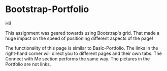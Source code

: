 # Bootstrap-Portfolio

Hi!

This assignment was geared towards using Bootstrap's grid.  That made a huge impact on the speed of positioning different aspects of the page!

The functionality of this page is similar to Basic-Portfolio.  The links in the right-hand corner will direct you to different pages and their own tabs.  The Connect with Me section performs the same way.  The pictures in the Portfolio are not links.
